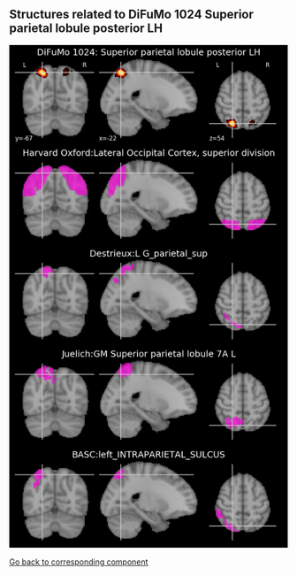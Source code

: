 


## Structures related to DiFuMo 1024 Superior parietal lobule posterior LH

![998](998.jpg "Structures related to DiFuMo 1024 Superior parietal lobule posterior LH")

[Go back to corresponding component](https://parietal-inria.github.io/DiFuMo/1024/html/998.html)